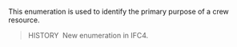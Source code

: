 ﻿This enumeration is used to identify the primary purpose of a crew resource.

> HISTORY&nbsp; New enumeration in IFC4.